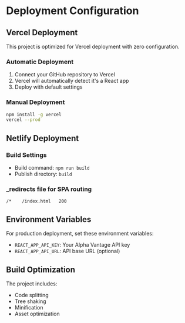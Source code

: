 # Deployment Configuration

## Vercel Deployment

This project is optimized for Vercel deployment with zero configuration.

### Automatic Deployment
1. Connect your GitHub repository to Vercel
2. Vercel will automatically detect it's a React app
3. Deploy with default settings

### Manual Deployment
```bash
npm install -g vercel
vercel --prod
```

## Netlify Deployment

### Build Settings
- Build command: `npm run build`
- Publish directory: `build`

### _redirects file for SPA routing
```
/*    /index.html   200
```

## Environment Variables

For production deployment, set these environment variables:

- `REACT_APP_API_KEY`: Your Alpha Vantage API key
- `REACT_APP_API_URL`: API base URL (optional)

## Build Optimization

The project includes:
- Code splitting
- Tree shaking
- Minification
- Asset optimization